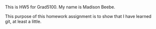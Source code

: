 This is HW5 for Grad5100.  My name is Madison Beebe.

This purpose of this homework assignment is to show that I have learned 
git, at least a little.

